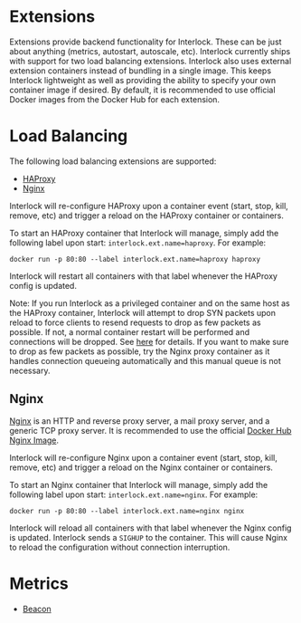 # Extensions
Extensions provide backend functionality for Interlock.  These can be just
about anything (metrics, autostart, autoscale, etc).  Interlock currently
ships with support for two load balancing extensions.  Interlock also uses
external extension containers instead of bundling in a single image.  This
keeps Interlock lightweight as well as providing the ability to specify your
own container image if desired.  By default, it is recommended to use official
Docker images from the Docker Hub for each extension.

# Load Balancing
The following load balancing extensions are supported:

- [HAProxy](../extensions/haproxy.md)
- [Nginx](../extensions/nginx.md)

Interlock will re-configure HAProxy upon a container event (start, stop, kill, remove, etc)
and trigger a reload on the HAProxy container or containers.

To start an HAProxy container that Interlock will manage, simply add the following
label upon start: `interlock.ext.name=haproxy`.  For example:

`docker run -p 80:80 --label interlock.ext.name=haproxy haproxy`

Interlock will restart all containers with that label whenever the HAProxy config
is updated.

Note: If you run Interlock as a privileged container and on the same host
as the HAProxy container, Interlock will attempt to drop SYN packets upon
reload to force clients to resend requests to drop as few packets as possible.
If not, a normal container restart will be performed and connections will be
dropped.  See [here](http://marc.info/?l=haproxy&m=133262017329084&w=2) for
details.  If you want to make sure to drop as few packets as possible, try
the Nginx proxy container as it handles connection queueing automatically
and this manual queue is not necessary.

## Nginx
[Nginx](http://www.haproxy.org/) is an HTTP and reverse proxy server, 
a mail proxy server, and a generic TCP proxy server.
It is recommended to use the official [Docker Hub Nginx Image](https://hub.docker.com/_/nginx/).

Interlock will re-configure Nginx upon a container event (start, stop, kill, remove, etc)
and trigger a reload on the Nginx container or containers.

To start an Nginx container that Interlock will manage, simply add the following
label upon start: `interlock.ext.name=nginx`.  For example:

`docker run -p 80:80 --label interlock.ext.name=nginx nginx`

Interlock will reload all containers with that label whenever the Nginx config
is updated.  Interlock sends a `SIGHUP` to the container.  This will cause
Nginx to reload the configuration without connection interruption.

# Metrics
- [Beacon](../extensions/beacon.md)
